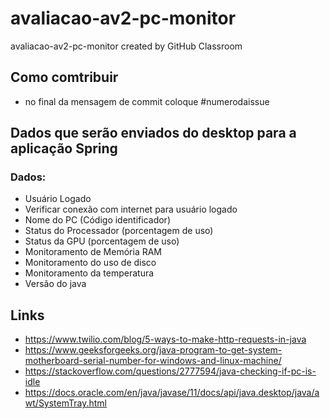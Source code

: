 # avaliacao-av2-pc-monitor
avaliacao-av2-pc-monitor created by GitHub Classroom

## Como comtribuir
- no final da mensagem de commit coloque #numerodaissue

## Dados que serão enviados do desktop para a aplicação Spring

### Dados:
- Usuário Logado
- Verificar conexão com internet para usuário logado
- Nome do PC (Código identificador)
- Status do Processador (porcentagem de uso)
- Status da GPU (porcentagem de uso)
- Monitoramento de Memória RAM
- Monitoramento do uso de disco
- Monitoramento da temperatura
- Versão do java

## Links
- https://www.twilio.com/blog/5-ways-to-make-http-requests-in-java
- https://www.geeksforgeeks.org/java-program-to-get-system-motherboard-serial-number-for-windows-and-linux-machine/
- https://stackoverflow.com/questions/2777594/java-checking-if-pc-is-idle
- https://docs.oracle.com/en/java/javase/11/docs/api/java.desktop/java/awt/SystemTray.html

